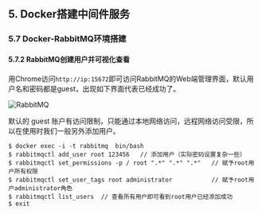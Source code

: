 ## 5. Docker搭建中间件服务
### 5.7 Docker-RabbitMQ环境搭建
#### 5.7.2 RabbitMQ创建用户并可视化查看

用Chrome访问`http://ip:15672`即可访问RabbitMQ的Web端管理界面，默认用户名和密码都是guest，出现如下界面代表已经成功了。

![RabbitMQ](https://image.eula.club/quantum/RabbitMQ.png)

默认的 guest 账户有访问限制，只能通过本地网络访问，远程网络访问受限，所以在使用时我们一般另外添加用户。

```shell
$ docker exec -i -t rabbitmq  bin/bash  
$ rabbitmqctl add_user root 123456   // 添加用户（实际密码设置复杂一些）
$ rabbitmqctl set_permissions -p / root ".*" ".*" ".*"   // 赋予root用户所有权限
$ rabbitmqctl set_user_tags root administrator           // 赋予root用户administrator角色
$ rabbitmqctl list_users  // 查看所有用户即可看到root用户已经添加成功
$ exit 
```
